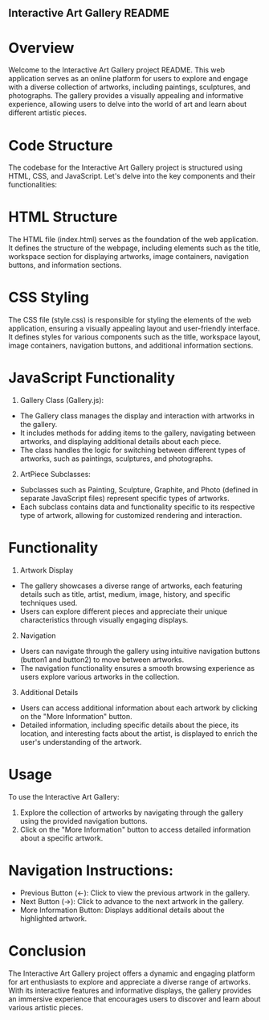 ## Interactive Art Gallery README


# Overview
Welcome to the Interactive Art Gallery project README. This web application serves as an online platform for users to explore and engage with a diverse collection of artworks, including paintings, sculptures, and photographs. The gallery provides a visually appealing and informative experience, allowing users to delve into the world of art and learn about different artistic pieces.

# Code Structure
The codebase for the Interactive Art Gallery project is structured using HTML, CSS, and JavaScript. Let's delve into the key components and their functionalities:

# HTML Structure
The HTML file (index.html) serves as the foundation of the web application. It defines the structure of the webpage, including elements such as the title, workspace section for displaying artworks, image containers, navigation buttons, and information sections.

# CSS Styling
The CSS file (style.css) is responsible for styling the elements of the web application, ensuring a visually appealing layout and user-friendly interface. It defines styles for various components such as the title, workspace layout, image containers, navigation buttons, and additional information sections.


# JavaScript Functionality
1. Gallery Class (Gallery.js):

* The Gallery class manages the display and interaction with artworks in the gallery.
* It includes methods for adding items to the gallery, navigating between artworks, and displaying additional details about each piece.
* The class handles the logic for switching between different types of artworks, such as paintings, sculptures, and photographs.


2. ArtPiece Subclasses:

* Subclasses such as Painting, Sculpture, Graphite, and Photo (defined in separate JavaScript files) represent specific types of artworks.
* Each subclass contains data and functionality specific to its respective type of artwork, allowing for customized rendering and interaction.


#  Functionality

1. Artwork Display
* The gallery showcases a diverse range of artworks, each featuring details such as title, artist, medium, image, history, and specific techniques used.
* Users can explore different pieces and appreciate their unique characteristics through visually engaging displays.


2. Navigation
* Users can navigate through the gallery using intuitive navigation buttons (button1 and button2) to move between artworks.
* The navigation functionality ensures a smooth browsing experience as users explore various artworks in the collection.


3. Additional Details
* Users can access additional information about each artwork by clicking on the "More Information" button.
* Detailed information, including specific details about the piece, its location, and interesting facts about the artist, is displayed to enrich the user's understanding of the artwork.


# Usage
To use the Interactive Art Gallery:

1. Explore the collection of artworks by navigating through the gallery using the provided navigation buttons.
2. Click on the "More Information" button to access detailed information about a specific artwork.

# Navigation Instructions:

* Previous Button (←): Click to view the previous artwork in the gallery.
* Next Button (→): Click to advance to the next artwork in the gallery.
* More Information Button: Displays additional details about the highlighted artwork.


# Conclusion
The Interactive Art Gallery project offers a dynamic and engaging platform for art enthusiasts to explore and appreciate a diverse range of artworks. With its interactive features and informative displays, the gallery provides an immersive experience that encourages users to discover and learn about various artistic pieces.